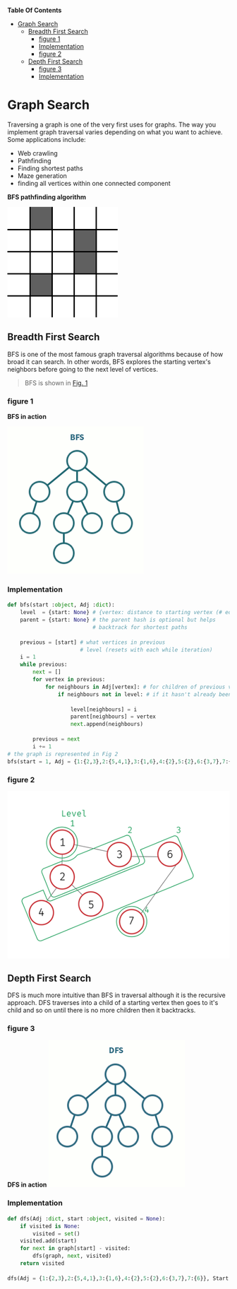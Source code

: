 **Table Of Contents**
<!-- TOC -->

- [Graph Search](#graph-search)
    - [Breadth First Search](#breadth-first-search)
        - [figure 1](#figure-1)
        - [Implementation](#implementation)
        - [figure 2](#figure-2)
    - [Depth First Search](#depth-first-search)
        - [figure 3](#figure-3)
        - [Implementation](#implementation-1)

<!-- /TOC -->

# Graph Search
Traversing a graph is one of the very first uses for graphs. The way you implement graph traversal varies depending on what you want to achieve. Some applications include:
+ Web crawling
+ Pathfinding
+ Finding shortest paths
+ Maze generation
+ finding all vertices within one connected component

**BFS pathfinding algorithm**

![](Images/gif1.gif)
## Breadth First Search
BFS is one of the most famous graph traversal algorithms because of how broad it can search. In other words, BFS explores the starting vertex's neighbors before going to the next level of vertices.
> BFS is shown in [Fig. 1](###figure-1)

### figure 1
**BFS in action**

![](Images/gif2.gif)

### Implementation
```python
def bfs(start :object, Adj :dict):
    level  = {start: None} # {vertex: distance to starting vertex (# edges)}
    parent = {start: None} # the parent hash is optional but helps
                           # backtrack for shortest paths

    previous = [start] # what vertices in previous
                       # level (resets with each while iteration)
    i = 1
    while previous:
        next = []
        for vertex in previous:
            for neighbours in Adj[vertex]: # for children of previous vertices
                if neighbours not in level: # if it hasn't already been traversed

                    level[neighbours] = i
                    parent[neighbours] = vertex
                    next.append(neighbours)

        previous = next
        i += 1
# the graph is represented in Fig 2
bfs(start = 1, Adj = {1:{2,3},2:{5,4,1},3:{1,6},4:{2},5:{2},6:{3,7},7:{6}})
```



### figure 2
![](Images/img5.png)

## Depth First Search
DFS is much more intuitive than BFS in traversal although it is the recursive approach. DFS traverses into a child of a starting vertex then goes to it's child and so on until there is no more children then it backtracks.

### figure 3
**DFS in action**
![](Images/gif3.gif)
### Implementation
```python
def dfs(Adj :dict, start :object, visited = None):
    if visited is None:
        visited = set()
    visited.add(start)
    for next in graph[start] - visited:
        dfs(graph, next, visited)
    return visited

dfs(Adj = {1:{2,3},2:{5,4,1},3:{1,6},4:{2},5:{2},6:{3,7},7:{6}}, Start = 1)
```